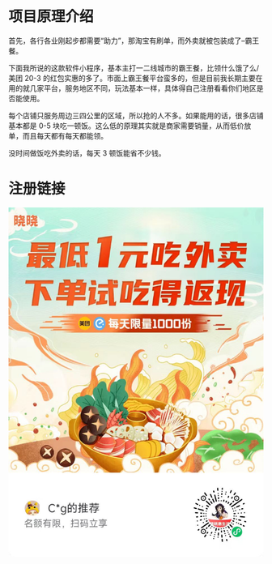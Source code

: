 # 项目原理介绍

首先，各行各业刚起步都需要“助力”，那淘宝有刷单，而外卖就被包装成了–霸王餐。

下面我所说的这款软件小程序，基本主打一二线城市的霸王餐，比领什么饿了么/美团 20-3 的红包实惠的多了。市面上霸王餐平台蛮多的，但是目前我长期主要在用的就几家平台，服务地区不同，玩法基本一样，具体得自己注册看看你们地区是否能使用。

每个店铺只服务周边三四公里的区域，所以抢的人不多。如果能用的话，很多店铺基本都是 0-5 块吃一顿饭。这么低的原理其实就是商家需要销量，从而低价放单，而且每天都有每天都能领。

没时间做饭吃外卖的话，每天 3 顿饭能省不少钱。

# 注册链接

![alt text](邀请码.jpg)
